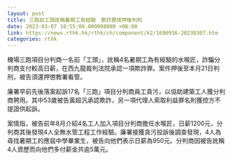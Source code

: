 ```yaml
---
layout: post
title: 三跑前工頭訛稱暑期工有經驗　欺詐罪成押後判刑
date: 2023-03-07 18:55:08.000000000 +08:00
link: https://news.rthk.hk/rthk/ch/component/k2/1690916-20230307.htm
categories: rthk
---
```


機場三跑項目分判商一名前「工頭」，訛稱4名暑期工為有經驗的水喉匠，詐騙分判商支付較高日薪，在西九龍裁判法院承認一項欺詐罪。案件押後至本月21日判刑，被告須還押懲教署看管。

廉署早前先後落案起訴17名「三跑」項目分判商員工貪污，以協助建築工人獲分判商聘用。其中53歲被告黃超汎承認欺詐，另一項代理人索取利益罪名則獲控方不提證供起訴。

案情指，被告前年8月介紹4名工人加入項目分判商擔任水喉匠，日薪1200元，分判商其後發現4人全無水管工程工作經驗。廉署接獲貪污投訴後調查發現，4人為尋找暑期工的應屆中學畢業生，被告向他們表示日薪為950元。分判商因被告訛稱4人資歷而向他們多付薪金共逾5萬元。
